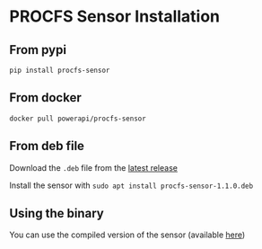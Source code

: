 # PROCFS Sensor Installation

## From pypi

`pip install procfs-sensor`

## From docker

`docker pull powerapi/procfs-sensor`

## From deb file

Download the `.deb` file from the [latest
release](https://github.com/powerapi-ng/procfs-sensor/releases)

Install the sensor with `sudo apt install procfs-sensor-1.1.0.deb`

## Using the binary

You can use the compiled version of the sensor (available
[here](https://github.com/powerapi-ng/procfs-sensor/releases))
